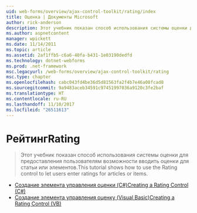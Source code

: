 ```yaml
---
uid: web-forms/overview/ajax-control-toolkit/rating/index
title: Оценка | Документы Microsoft
author: rick-anderson
description: Этот учебник показан способ использования системы оценки для предоставления пользователям возможности вводить оценки для статьи или элементов.
ms.author: aspnetcontent
manager: wpickett
ms.date: 11/14/2011
ms.topic: article
ms.assetid: 2af1ffb5-c6a6-40fa-b431-1e03190dedfd
ms.technology: dotnet-webforms
ms.prod: .net-framework
msc.legacyurl: /web-forms/overview/ajax-control-toolkit/rating
msc.type: chapter
ms.openlocfilehash: cabc043fd4be36d5d81563fa2f4b7e46a08fcad8
ms.sourcegitcommit: 9a9483aceb34591c97451997036a9120c3fe2baf
ms.translationtype: HT
ms.contentlocale: ru-RU
ms.lasthandoff: 11/10/2017
ms.locfileid: "26511613"
---
```

<a name="rating"></a><span data-ttu-id="1bc96-103">Рейтинг</span><span class="sxs-lookup"><span data-stu-id="1bc96-103">Rating</span></span>
====================
> <span data-ttu-id="1bc96-104">Этот учебник показан способ использования системы оценки для предоставления пользователям возможности вводить оценки для статьи или элементов.</span><span class="sxs-lookup"><span data-stu-id="1bc96-104">This tutorial shows how to use the Rating control to let users enter ratings for articles or items.</span></span>


- [<span data-ttu-id="1bc96-105">Создание элемента управления оценки (C#)</span><span class="sxs-lookup"><span data-stu-id="1bc96-105">Creating a Rating Control (C#)</span></span>](creating-a-rating-control-cs.md)
- [<span data-ttu-id="1bc96-106">Создание элемента управления оценку (Visual Basic)</span><span class="sxs-lookup"><span data-stu-id="1bc96-106">Creating a Rating Control (VB)</span></span>](creating-a-rating-control-vb.md)
